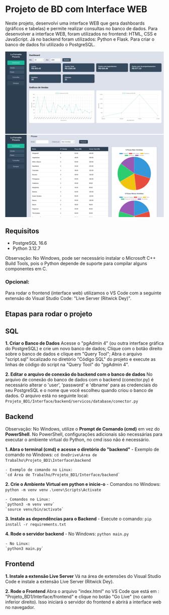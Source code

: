 # Projeto de BD com Interface WEB
Neste projeto, desenvolvi uma interface WEB que gera dashboards (gráficos e tabelas) e permite realizar consultas no banco de dados. Para desenvolver a interface WEB, foram utilizados no frontend: HTML, CSS e JavaScript. Já no backend foram utilizados: Python e Flask. Para criar o banco de dados foi utilizado o PostgreSQL.

![Imagem 1](Imagens/dashboard1.jpeg)
![Imagem 2](Imagens/dashboard2.jpeg)

## Requisitos
- PostgreSQL 16.6
- Python 3.12.7

Observação: No Windows, pode ser necessário instalar o Microsoft C++ Build Tools, pois o Python depende de suporte para compilar alguns componentes em C.

### Opcional:
Para rodar o frontend (interface web) utilizamos o VS Code com a seguinte extensão do Visual Studio Code: "Live Server (Ritwick Dey)".

## Etapas para rodar o projeto

## SQL

**1. Criar o Banco de Dados** 
Acesse o "pgAdmin 4" (ou outra interface gráfica do PostgreSQL) e crie um novo banco de dados;
Clique com o botão direito sobre o banco de dados e clique em "Query Tool";
Abra o arquivo "script.sql" localizado no diretório "Código SQL" do projeto e execute as linhas de código do script na "Query Tool" do "pgAdmin 4".

**2. Editar o arquivo de conexão do backend com o banco de dados** 
No arquivo de conexão do banco de dados com o backend (conector.py) é necessário alterar o 'user', 'password' e 'dbname' para as credenciais do seu PostgreSQL e o nome que você escolheu quando criou o banco de dados.
O arquivo está no seguinte local: `Projeto_BD1/Interface/backend/servicos/database/conector.py`

## Backend
Observação: No Windows, utilize o **Prompt de Comando (cmd)** em vez do **PowerShell**. No PowerShell, configurações adicionais são necessárias para executar o ambiente virtual do Python, no cmd isso não é necessário.

**1. Abra o terminal (cmd) e acesse o diretório do "backend"**
    - Exemplo de comando no Windows: 
    `cd OneDrive\Área de Trabalho\Projeto_BD1\Interface\backend`

    - Exemplo de comando no Linux: 
    `cd Área de Trabalho/Projeto_BD1/Interface/backend`

**2. Crie o Ambiente Virtual em python e inicie-o**
    - Comandos no Windows:
    `python -m venv venv`
    `.\venv\Scripts\Activate`

    - Comandos no Linux:
    `python3 -m venv venv`
    `source venv/bin/activate`

**3. Instale as dependências para o Backend**
    - Execute o comando: 
    `pip install -r requirements.txt`

**4. Rode o servidor backend** 
    - No Windows:
    `python main.py`

    - No Linux: 
    `python3 main.py`

## Frontend
**1. Instale a extensão Live Server** 
Vá na área de extensões do Visual Studio Code e instale a extensão Live Server (Ritwick Dey).

**2. Rode o Frontend**
Abra o arquivo "index.html" no VS Code que está em : "Projeto_BD1/Interface/frontend" e clique no botão "Go Live" (no canto inferior direito). Isso iniciará o servidor do frontend e abrirá a interface web no navegador.